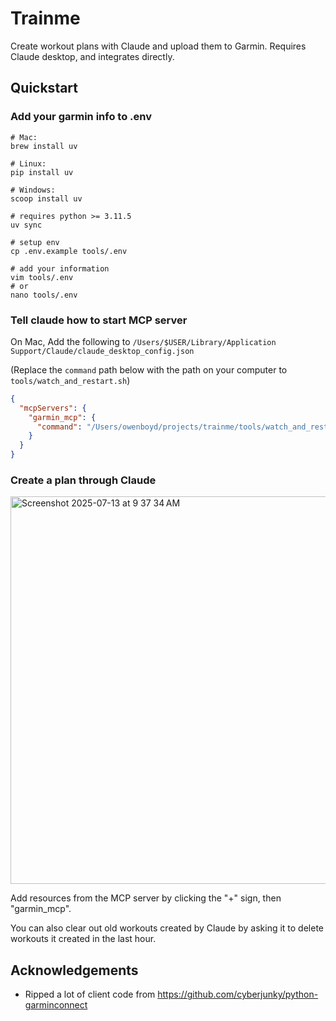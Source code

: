 # Trainme

Create workout plans with Claude and upload them to Garmin. Requires Claude
desktop, and integrates directly.

## Quickstart

### Add your garmin info to .env

```shell
# Mac:
brew install uv

# Linux:
pip install uv

# Windows:
scoop install uv

# requires python >= 3.11.5
uv sync

# setup env
cp .env.example tools/.env

# add your information
vim tools/.env
# or
nano tools/.env
```

### Tell claude how to start MCP server

On Mac, Add the following to `/Users/$USER/Library/Application Support/Claude/claude_desktop_config.json`

(Replace the `command` path below with the path on your computer to `tools/watch_and_restart.sh`)

```json
{
  "mcpServers": {
    "garmin_mcp": {
      "command": "/Users/owenboyd/projects/trainme/tools/watch_and_restart.sh"
    }
  }
}
```

### Create a plan through Claude

<img width="1002" height="620" alt="Screenshot 2025-07-13 at 9 37 34 AM" src="https://github.com/user-attachments/assets/fccada1e-356b-4641-a5f1-b26ba3f164c8" />

Add resources from the MCP server by clicking the "+" sign, then "garmin_mcp".

You can also clear out old workouts created by Claude by asking it to delete workouts
it created in the last hour.

## Acknowledgements

- Ripped a lot of client code from <https://github.com/cyberjunky/python-garminconnect>

